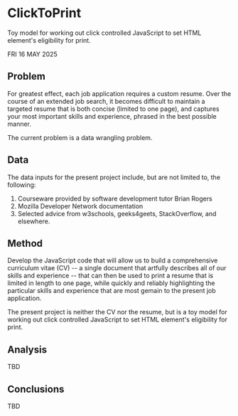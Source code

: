 # ClickToPrint
Toy model for working out click controlled JavaScript to set HTML element's eligibility for print.

FRI 16 MAY 2025

## Problem

For greatest effect, each job application requires a custom resume. Over the course of an extended job search, it becomes difficult to maintain a targeted resume that is both concise (limited to one page), and captures your most important skills and experience, phrased in the best possible manner. 

The current problem is a data wrangling problem.

## Data

The data inputs for the present project include, but are not limited to, the following:

1. Courseware provided by software development tutor Brian Rogers
2. Mozilla Developer Network documentation
3. Selected advice from w3schools, geeks4geets, StackOverflow, and elsewhere.

## Method

Develop the JavaScript code that will allow us to build a comprehensive curriculum vitae (CV) -- a single document that artfully describes all of our skills and experience -- that can then be used to print a resume that is limited in length to one page, while quickly and reliably highlighting the particular skills and experience that are most gemain to the present job application.

The present project is neither the CV nor the resume, but is a toy model for working out click controlled JavaScript to set HTML element's eligibility for print.

## Analysis

TBD

## Conclusions

TBD